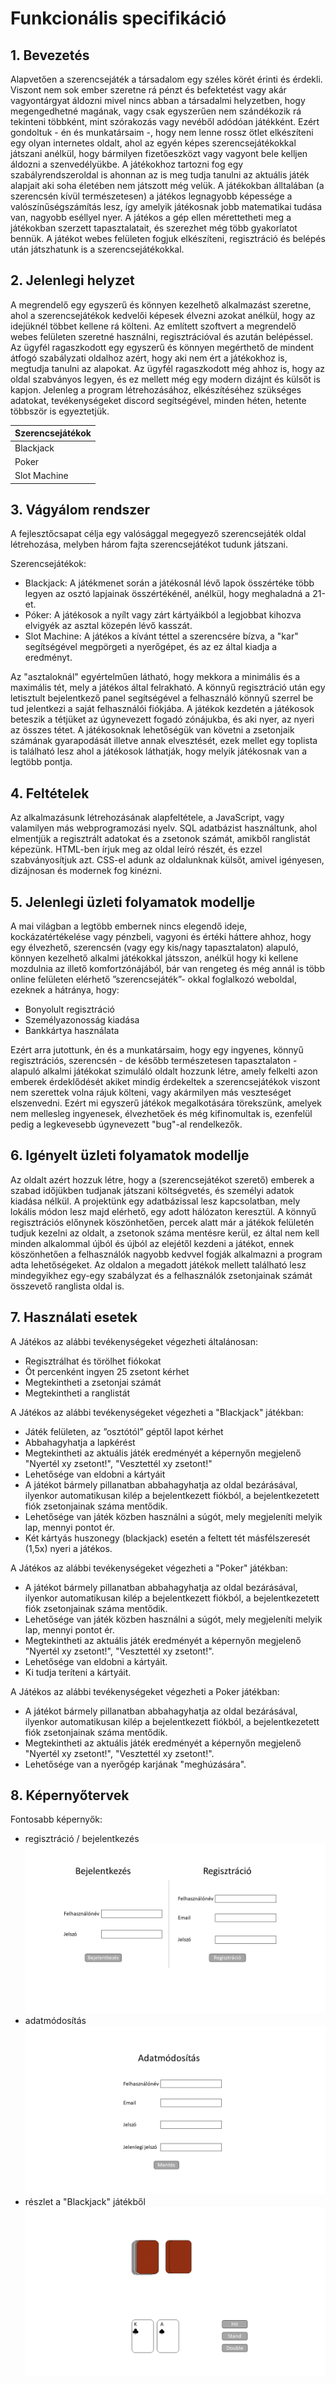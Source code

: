 # Funkcionális specifikáció

## 1. Bevezetés
Alapvetően a szerencsejáték a társadalom egy széles körét érinti és érdekli. 
Viszont nem sok ember szeretne rá pénzt és befektetést vagy akár vagyontárgyat áldozni mivel nincs abban a társadalmi helyzetben, 
hogy megengedhetné magának, vagy csak egyszerűen nem szándékozik rá tekinteni többként, mint szórakozás vagy nevéből adódóan játékként.
Ezért gondoltuk - én és munkatársaim -, hogy nem lenne rossz ötlet elkészíteni egy olyan internetes oldalt, 
ahol az egyén képes szerencsejátékokkal játszani anélkül, 
hogy bármilyen fizetőeszközt vagy vagyont bele kelljen áldozni a szenvedélyükbe.
A játékokhoz tartozni fog egy szabályrendszeroldal is ahonnan az is meg tudja tanulni az aktuális játék alapjait aki soha életében nem játszott még velük. 
A játékokban álltalában (a szerencsén kívül természetesen) a játékos legnagyobb képessége a valószínűségszámítás lesz, 
így amelyik játékosnak jobb matematikai tudása van, nagyobb eséllyel nyer.
A játékos a gép ellen mérettetheti meg a játékokban szerzett tapasztalatait, és szerezhet még több gyakorlatot bennük.
A játékot webes felületen fogjuk elkészíteni, regisztráció és belépés után játszhatunk is a szerencsejátékokkal.

## 2. Jelenlegi helyzet
A megrendelő egy egyszerű és könnyen kezelhető alkalmazást szeretne, 
ahol a szerencsejátékok kedvelői képesek élvezni azokat anélkül, hogy az idejüknél többet kellene rá költeni. 
Az említett szoftvert a megrendelő webes felületen szeretné használni, regisztrációval és azután belépéssel.
Az ügyfél ragaszkodott egy egyszerű és könnyen megérthető de mindent átfogó szabályzati oldalhoz azért, 
hogy aki nem ért a játékokhoz is, megtudja tanulni az alapokat. 
Az ügyfél ragaszkodott még ahhoz is, hogy az oldal szabványos legyen, 
és ez mellett még egy modern dizájnt és külsőt is kapjon. Jelenleg a program létrehozásához, 
elkészítéséhez szükséges adatokat, tevékenységeket discord segítségével, minden héten, hetente többször is egyeztetjük.

|**Szerencsejátékok**|
|--------|
|Blackjack|
|Poker|
|Slot Machine|

## 3. Vágyálom rendszer
A fejlesztőcsapat célja egy valósággal megegyező szerencsejáték oldal létrehozása, 
melyben három fajta szerencsejátékot tudunk játszani. 

Szerencsejátékok:

- Blackjack: A játékmenet során a játékosnál lévő lapok összértéke több legyen az osztó lapjainak összértékénél, anélkül, hogy meghaladná a 21-et.
- Póker: A játékosok a  nyílt vagy zárt kártyáikból a legjobbat kihozva elvigyék az asztal közepén lévő kasszát.
- Slot Machine: A játékos a kívánt téttel a szerencsére bízva, a "kar" segítségével megpörgeti a nyerőgépet, és az ez által kiadja a eredményt.

Az "asztaloknál" egyértelműen látható, hogy mekkora a minimális és a maximális tét, 
mely a játékos által felrakható. 
A könnyű regisztráció után egy letisztult bejelentkező panel segítségével a felhasználó könnyű szerrel be tud jelentkezi a saját felhasználói fiókjába. 
A játékok kezdetén a játékosok beteszik a tétjüket az úgynevezett fogadó zónájukba, és aki nyer, az nyeri az összes tétet. 
A játékosoknak lehetőségük van követni a zsetonjaik számának gyarapodását illetve annak elvesztését, 
ezek mellet egy toplista is található lesz ahol a játékosok láthatják, hogy melyik játékosnak van a legtöbb pontja.

## 4. Feltételek
Az alkalmazásunk létrehozásának alapfeltétele, a JavaScript, 
vagy valamilyen más webprogramozási nyelv. 
SQL adatbázist használtunk, ahol elmentjük a regisztrált adatokat és a zsetonok számát, amikből ranglistát képezünk. 
HTML-ben írjuk meg az oldal leíró részét, és ezzel szabványosítjuk azt. 
CSS-el adunk az oldalunknak külsőt, amivel igényesen, dizájnosan és modernek fog kinézni.

## 5. Jelenlegi üzleti folyamatok modellje
A mai világban a legtöbb embernek nincs elegendő ideje, kockázatértékelése vagy pénzbeli, 
vagyoni és értéki háttere ahhoz, hogy egy élvezhető, szerencsén (vagy egy kis/nagy tapasztalaton) alapuló, 
könnyen kezelhető alkalmi játékokkal játsszon, anélkül hogy ki kellene mozdulnia az illető komfortzónájából, 
bár van rengeteg és még annál is több online felületen elérhető ”szerencsejáték”- okkal foglalkozó weboldal, 
ezeknek a hátránya, hogy:

-   Bonyolult regisztráció
-   Személyazonosság kiadása
-   Bankkártya használata

Ezért arra jutottunk, én és a munkatársaim, hogy egy ingyenes, 
könnyű regisztrációs, szerencsén - de később természetesen tapasztalaton - alapuló alkalmi játékokat szimuláló oldalt hozzunk létre, 
amely felkelti azon emberek érdeklődését akiket mindig érdekeltek 
a szerencsejátékok viszont nem szerettek volna rájuk költeni, vagy akármilyen más veszteséget elszenvedni. 
Ezért mi egyszerű játékok megalkotására törekszünk, amelyek nem mellesleg ingyenesek, 
élvezhetőek és még kifinomultak is, ezenfelül pedig a legkevesebb úgynevezett "bug"-al rendelkezők. 

## 6. Igényelt üzleti folyamatok modellje
Az oldalt azért hozzuk létre, hogy a (szerencsejátékot szerető) emberek a szabad időjükben tudjanak játszani költségvetés, 
és személyi adatok kiadása nélkül. A projektünk egy adatbázissal lesz kapcsolatban, 
mely lokális módon lesz majd elérhető, egy adott hálózaton keresztül. 
A könnyű regisztrációs előnynek köszönhetően, percek alatt már a játékok felületén tudjuk kezelni az oldalt, 
a zsetonok száma mentésre kerül, ez által nem kell minden alkalommal újból és újból az elejétől kezdeni a játékot, 
ennek köszönhetően a felhasználók nagyobb kedvvel fogják alkalmazni a program adta lehetőségeket. 
Az oldalon a megadott játékok mellett található lesz mindegyikhez egy-egy szabályzat és a felhasználók zsetonjainak számát összevető ranglista oldal is. 


## 7. Használati esetek
A Játékos az alábbi tevékenységeket végezheti általánosan:

-   Regisztrálhat és törölhet fiókokat
-   Öt percenként ingyen 25 zsetont kérhet
-   Megtekintheti a zsetonjai számát
- 	Megtekintheti a ranglistát

A Játékos az alábbi tevékenységeket végezheti a "Blackjack" játékban:

-   Játék felületen, az ”osztótól” géptől lapot kérhet
-   Abbahagyhatja a lapkérést
-   Megtekintheti az aktuális játék eredményét a képernyőn megjelenő "Nyertél xy zsetont!", "Vesztettél xy zsetont!"
-   Lehetősége van eldobni a kártyáit
-   A játékot bármely pillanatban abbahagyhatja az oldal bezárásával, ilyenkor automatikusan kilép a bejelentkezett fiókból, a bejelentkezetett fiók zsetonjainak száma mentődik.
-   Lehetősége van játék közben használni a súgót, mely megjeleníti melyik lap, mennyi pontot ér.
-   Két kártyás huszonegy (blackjack) esetén a feltett tét másfélszeresét (1,5x) nyeri a játékos.

A Játékos az alábbi tevékenységeket végezheti a "Poker" játékban:

-  	A játékot bármely pillanatban abbahagyhatja az oldal bezárásával, ilyenkor automatikusan kilép a bejelentkezett fiókból, a bejelentkezetett fiók zsetonjainak száma mentődik.
- 	Lehetősége van játék közben használni a súgót, mely megjeleníti melyik lap, mennyi pontot ér.
- 	Megtekintheti az aktuális játék eredményét a képernyőn megjelenő "Nyertél xy zsetont!", "Vesztettél xy zsetont!".
-   Lehetősége van eldobni a kártyáit.
- 	Ki tudja teríteni a kártyáit.

A Játékos az alábbi tevékenységeket végezheti a Poker játékban:

- 	A játékot bármely pillanatban abbahagyhatja az oldal bezárásával, ilyenkor automatikusan kilép a bejelentkezett fiókból, a bejelentkezetett fiók zsetonjainak száma mentődik.
- 	Megtekintheti az aktuális játék eredményét a képernyőn megjelenő "Nyertél xy zsetont!", "Vesztettél xy zsetont!".
- 	Lehetősége van a nyerőgép karjának "meghúzására".

## 8. Képernyőtervek
Fontosabb képernyők:
- regisztráció / bejelentkezés
![](img/register_login.png)
- adatmódosítás
![](img/profile.png)
- részlet a "Blackjack" játékből
![](img/game.png)